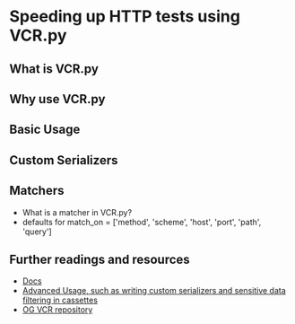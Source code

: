 # Speeding up HTTP tests using VCR.py

## What is VCR.py



## Why use VCR.py


## Basic Usage


## Custom Serializers


## Matchers

- What is a matcher in VCR.py?
- defaults for match_on = ['method', 'scheme', 'host', 'port', 'path', 'query']

## Further readings and resources

- [Docs](https://vcrpy.readthedocs.io/en/latest/index.html)
- [Advanced Usage, such as writing custom serializers and sensitive data filtering in cassettes](https://vcrpy.readthedocs.io/en/latest/advanced.html)
- [OG VCR repository](https://github.com/vcr/vcr)